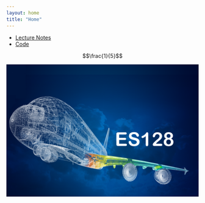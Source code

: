 ```yaml
---
layout: home
title: "Home"
---
```

* [Lecture Notes](./LectureNotes)
* [Code](./code)

$$\frac{1}{5}$$ 

<img src="./assets/CourseImage.png"
     alt="Markdown Monster icon"
     style="float: left; margin-right: 10px;" />